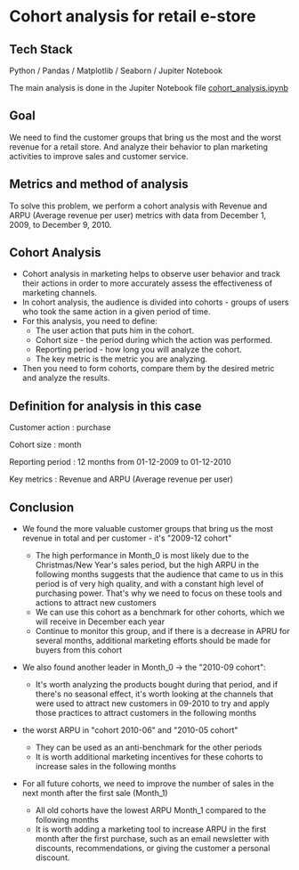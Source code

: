# Cohort analysis for retail e-store

## Tech Stack
Python / Pandas / Matplotlib / Seaborn / Jupiter Notebook

The main analysis is done in the Jupiter Notebook file [cohort_analysis.ipynb](https://github.com/IrinaPukhlova/AB_testing/blob/main/AB_testing_project.ipynb)

## Goal
We need to find the customer groups that bring us the most and the worst revenue for a retail store. And analyze their behavior to plan marketing activities to improve sales and customer service.

## Metrics and method of analysis
To solve this problem, we perform a cohort analysis with Revenue and ARPU (Average revenue per user) metrics with data from December 1, 2009, to December 9, 2010.

## Cohort Analysis
- Cohort analysis in marketing helps to observe user behavior and track their actions in order to more accurately assess the effectiveness of marketing channels.
- In cohort analysis, the audience is divided into cohorts - groups of users who took the same action in a given period of time.
- For this analysis, you need to define:
  - The user action that puts him in the cohort.
  - Cohort size - the period during which the action was performed.
  - Reporting period - how long you will analyze the cohort.
  - The key metric is the metric you are analyzing.
- Then you need to form cohorts, compare them by the desired metric and analyze the results.

## Definition for analysis in this case
Customer action : purchase

Cohort size : month

Reporting period : 12 months from 01-12-2009 to 01-12-2010

Key metrics : Revenue and ARPU (Average revenue per user)

## Conclusion
- We found the more valuable customer groups that bring us the most revenue in total and per customer - it's "2009-12 cohort"
    - The high performance in Month_0 is most likely due to the Christmas/New Year's sales period, but the high ARPU in the following months suggests that the audience that came to us in this period is of very high quality, and with a constant high level of purchasing power. That's why we need to focus on these tools and actions to attract new customers
    - We can use this cohort as a benchmark for other cohorts, which we will receive in December each year
    - Continue to monitor this group, and if there is a decrease in APRU for several months, additional marketing efforts should be made for buyers from this cohort
    
- We also found another leader in Month_0 -> the "2010-09 cohort":
    - It's worth analyzing the products bought during that period, and if there's no seasonal effect, it's worth looking at the channels that were used to attract new customers in 09-2010 to try and apply those practices to attract customers in the following months
    
- the worst ARPU in "cohort 2010-06" and "2010-05 cohort"
    - They can be used as an anti-benchmark for the other periods
    - It is worth additional marketing incentives for these cohorts to increase sales in the following months
    
- For all future cohorts, we need to improve the number of sales in the next month after the first sale (Month_1) 
    - All old cohorts have the lowest ARPU Month_1 compared to the following months 
    - It is worth adding a marketing tool to increase ARPU in the first month after the first purchase, such as an email newsletter with discounts, recommendations, or giving the customer a personal discount.
